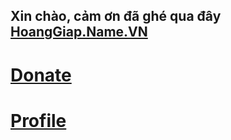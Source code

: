 ## Xin chào, cảm ơn đã ghé qua đây [HoangGiap.Name.VN](https://hoanggiap.name.vn/)

# [Donate](https://hoanggiap.name.vn/donate/)
# [Profile](https://hoanggiap.name.vn/profile/)
